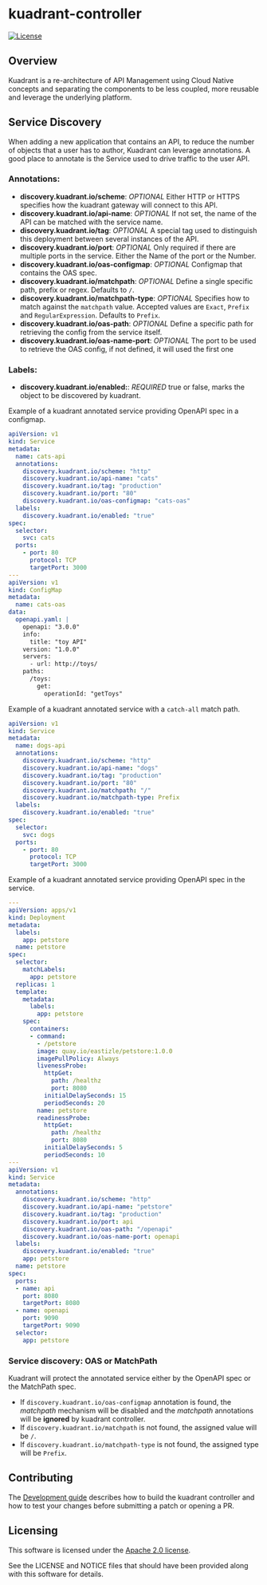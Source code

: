 # kuadrant-controller

[![License](https://img.shields.io/badge/license-Apache--2.0-blue.svg)](http://www.apache.org/licenses/LICENSE-2.0)

## Overview
Kuadrant is a re-architecture of API Management using Cloud Native concepts and separating the components to be less coupled, more reusable and leverage the underlying platform.

## Service Discovery

When adding a new application that contains an API, to reduce the number of objects that a user has to author,
Kuadrant can leverage annotations. A good place to annotate is the Service used to drive traffic to the user API.

### Annotations:

- **discovery.kuadrant.io/scheme**: *OPTIONAL* Either HTTP or HTTPS specifies how the kuadrant gateway will connect to this API.
- **discovery.kuadrant.io/api-name**: *OPTIONAL* If not set, the name of the API can be matched with the service name.
- **discovery.kuadrant.io/tag**: *OPTIONAL* A special tag used to distinguish this deployment between several instances of the API.
- **discovery.kuadrant.io/port**: *OPTIONAL* Only required if there are multiple ports in the service. Either the Name of the port or the Number.
- **discovery.kuadrant.io/oas-configmap**: *OPTIONAL* Configmap that contains the OAS spec.
- **discovery.kuadrant.io/matchpath**: *OPTIONAL* Define a single specific path, prefix or regex. Defaults to `/`.
- **discovery.kuadrant.io/matchpath-type**: *OPTIONAL* Specifies how to match against the `matchpath` value. Accepted values are `Exact`, `Prefix` and `RegularExpression`. Defaults to `Prefix`.
- **discovery.kuadrant.io/oas-path**: *OPTIONAL* Define a specific path for retrieving the config from the service itself.
- **discovery.kuadrant.io/oas-name-port**: *OPTIONAL* The port to be used to retrieve the OAS config, if not defined, it will used the first one

### Labels:
- **discovery.kuadrant.io/enabled:**: *REQUIRED* true or false, marks the object to be discovered by kuadrant.


Example of a kuadrant annotated service providing OpenAPI spec in a configmap.

```yaml
apiVersion: v1
kind: Service
metadata:
  name: cats-api
  annotations:
    discovery.kuadrant.io/scheme: "http"
    discovery.kuadrant.io/api-name: "cats"
    discovery.kuadrant.io/tag: "production"
    discovery.kuadrant.io/port: "80"
    discovery.kuadrant.io/oas-configmap: "cats-oas"
  labels:
    discovery.kuadrant.io/enabled: "true"
spec:
  selector:
    svc: cats
  ports:
    - port: 80
      protocol: TCP
      targetPort: 3000
---
apiVersion: v1
kind: ConfigMap
metadata:
  name: cats-oas
data:
  openapi.yaml: |
    openapi: "3.0.0"
    info:
      title: "toy API"
    version: "1.0.0"
    servers:
      - url: http://toys/
    paths:
      /toys:
        get:
          operationId: "getToys"
```

Example of a kuadrant annotated service with a `catch-all` match path.

```yaml
apiVersion: v1
kind: Service
metadata:
  name: dogs-api
  annotations:
    discovery.kuadrant.io/scheme: "http"
    discovery.kuadrant.io/api-name: "dogs"
    discovery.kuadrant.io/tag: "production"
    discovery.kuadrant.io/port: "80"
    discovery.kuadrant.io/matchpath: "/"
    discovery.kuadrant.io/matchpath-type: Prefix
  labels:
    discovery.kuadrant.io/enabled: "true"
spec:
  selector:
    svc: dogs
  ports:
    - port: 80
      protocol: TCP
      targetPort: 3000
```

Example of a kuadrant annotated service providing OpenAPI spec in the service.

```yaml
---
apiVersion: apps/v1
kind: Deployment
metadata:
  labels:
    app: petstore
  name: petstore
spec:
  selector:
    matchLabels:
      app: petstore
  replicas: 1
  template:
    metadata:
      labels:
        app: petstore
    spec:
      containers:
      - command:
        - /petstore
        image: quay.io/eastizle/petstore:1.0.0
        imagePullPolicy: Always
        livenessProbe:
          httpGet:
            path: /healthz
            port: 8080
          initialDelaySeconds: 15
          periodSeconds: 20
        name: petstore
        readinessProbe:
          httpGet:
            path: /healthz
            port: 8080
          initialDelaySeconds: 5
          periodSeconds: 10
---
apiVersion: v1
kind: Service
metadata:
  annotations:
    discovery.kuadrant.io/scheme: "http"
    discovery.kuadrant.io/api-name: "petstore"
    discovery.kuadrant.io/tag: "production"
    discovery.kuadrant.io/port: api
    discovery.kuadrant.io/oas-path: "/openapi"
    discovery.kuadrant.io/oas-name-port: openapi
  labels:
    discovery.kuadrant.io/enabled: "true"
    app: petstore
  name: petstore
spec:
  ports:
  - name: api
    port: 8080
    targetPort: 8080
  - name: openapi
    port: 9090
    targetPort: 9090
  selector:
    app: petstore
```

### Service discovery: OAS or MatchPath

Kuadrant will protect the annotated service either by the OpenAPI spec or the MatchPath spec. 

* If `discovery.kuadrant.io/oas-configmap` annotation is found, the *matchpath* mechanism will be disabled and the *matchpath* annotations will be **ignored** by kuadrant controller.
* If `discovery.kuadrant.io/matchpath` is not found, the assigned value will be `/`.
* If `discovery.kuadrant.io/matchpath-type` is not found, the assigned type will be `Prefix`.

## Contributing
The [Development guide](doc/development.md) describes how to build the kuadrant controller and how to test your changes before submitting a patch or opening a PR.

## Licensing

This software is licensed under the [Apache 2.0 license](https://www.apache.org/licenses/LICENSE-2.0).

See the LICENSE and NOTICE files that should have been provided along with this software for details.
